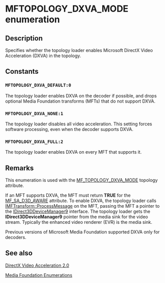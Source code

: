 # MFTOPOLOGY_DXVA_MODE enumeration

## Description

Specifies whether the topology loader enables Microsoft DirectX Video Acceleration (DXVA) in the topology.

## Constants

### `MFTOPOLOGY_DXVA_DEFAULT:0`

The topology loader enables DXVA
on the decoder if possible, and drops optional Media Foundation transforms (MFTs) that do not support DXVA.

### `MFTOPOLOGY_DXVA_NONE:1`

The topology loader disables all video acceleration. This setting forces software processing, even when the decoder supports DXVA.

### `MFTOPOLOGY_DXVA_FULL:2`

The topology loader enables DXVA on every MFT that supports it.

## Remarks

This enumeration is used with the [MF_TOPOLOGY_DXVA_MODE](https://learn.microsoft.com/windows/desktop/medfound/mf-topology-dxva-mode) topology attribute.

If an MFT supports DXVA, the MFT must return **TRUE** for the [MF_SA_D3D_AWARE](https://learn.microsoft.com/windows/desktop/medfound/mf-sa-d3d-aware-attribute) attribute. To enable DXVA, the topology loader calls [IMFTransform::ProcessMessage](https://learn.microsoft.com/windows/desktop/api/mftransform/nf-mftransform-imftransform-processmessage) on the MFT, passing the MFT a pointer to the [IDirect3DDeviceManager9](https://learn.microsoft.com/windows/desktop/api/dxva2api/nn-dxva2api-idirect3ddevicemanager9) interface. The topology loader gets the **IDirect3DDeviceManager9** pointer from the media sink for the video stream. Typically the enhanced video renderer (EVR) is the media sink.

Previous versions of Microsoft Media Foundation supported DXVA only for decoders.

## See also

[DirectX Video Acceleration 2.0](https://learn.microsoft.com/windows/desktop/medfound/directx-video-acceleration-2-0)

[Media Foundation Enumerations](https://learn.microsoft.com/windows/desktop/medfound/media-foundation-enumerations)